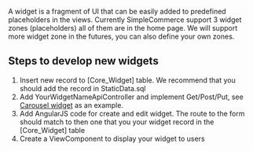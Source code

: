 A widget is a fragment of UI that can be easily added to predefined placeholders in the views. Currently SimpleCommerce support 3 widget zones (placeholders) all of them are in the home page. We will support more widget zone in the futures, you can also define your own zones.

## Steps to develop new widgets

1. Insert new record to [Core_Widget] table. We recommend that you should add the record in StaticData.sql
2. Add YourWidgetNameApiController and implement Get/Post/Put, see [Carousel widget](https://github.com/simplcommerce/SimplCommerce/blob/master/src/Modules/SimplCommerce.Module.Cms/Controllers/CarouselWidgetApiController.cs) as an example. 
3. Add AngularJS code for create and edit widget. The route to the form should match to then one that you your widget record in the [Core_Widget] table
4. Create a ViewComponent to display your widget to users






